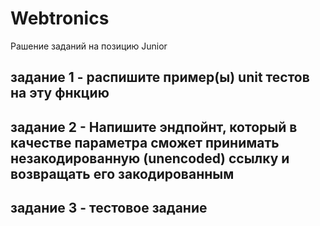 # Webtronics
Рашение заданий на позицию Junior

## задание 1 - распишите пример(ы) unit тестов на эту фнкцию
## задание 2 - Напишите эндпойнт, который в качестве параметра сможет принимать незакодированную (unencoded) ссылку и возвращать его закодированным
## задание 3 - тестовое задание
